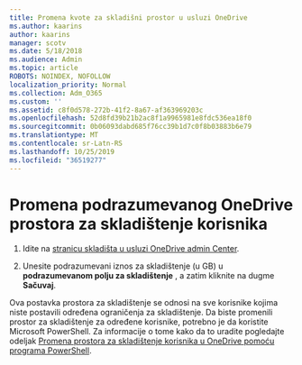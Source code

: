 ```yaml
---
title: Promena kvote za skladišni prostor u usluzi OneDrive
ms.author: kaarins
author: kaarins
manager: scotv
ms.date: 5/18/2018
ms.audience: Admin
ms.topic: article
ROBOTS: NOINDEX, NOFOLLOW
localization_priority: Normal
ms.collection: Adm_O365
ms.custom: ''
ms.assetid: c8f0d578-272b-41f2-8a67-af363969203c
ms.openlocfilehash: 52d8fd39b21b2ac8f1a9965981e8fdc536ea18f0
ms.sourcegitcommit: 0b06093dabd685f76cc39b1d7c0f8b03883b6e79
ms.translationtype: MT
ms.contentlocale: sr-Latn-RS
ms.lasthandoff: 10/25/2019
ms.locfileid: "36519277"
---
```

# <a name="change-the-default-onedrive-storage-space-for-your-users"></a>Promena podrazumevanog OneDrive prostora za skladištenje korisnika

1. Idite na [stranicu skladišta u usluzi OneDrive admin Center](https://admin.onedrive.com/?v=StorageSettings).
    
2. Unesite podrazumevani iznos za skladištenje (u GB) u **podrazumevanom polju za skladištenje** , a zatim kliknite na dugme **Sačuvaj**.
    
Ova postavka prostora za skladištenje se odnosi na sve korisnike kojima niste postavili određena ograničenja za skladištenje. Da biste promenili prostor za skladištenje za određene korisnike, potrebno je da koristite Microsoft PowerShell. Za informacije o tome kako da to uradite pogledajte odeljak [Promena prostora za skladištenje korisnika u OneDrive pomoću programa PowerShell](https://go.microsoft.com/fwlink/?linkid=866402).
  

